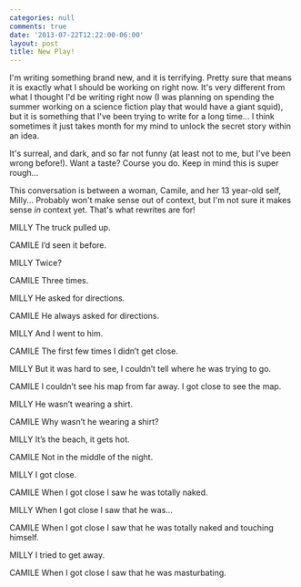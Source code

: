 ```yaml
---
categories: null
comments: true
date: '2013-07-22T12:22:00-06:00'
layout: post
title: New Play!
---
```


I'm writing something brand new, and it is terrifying. Pretty sure that means it is exactly what I should be working on right now. It's very different from what I thought I'd be writing right now (I was planning on spending the summer working on a science fiction play that would have a giant squid), but it is something that I've been trying to write for a long time... I think sometimes it just takes month for my mind to unlock the secret story within an idea.

It's surreal, and dark, and so far not funny (at least not to me, but I've been wrong before!). Want a taste? Course you do. Keep in mind this is super rough...

This conversation is between a woman, Camile, and her 13 year-old self, Milly... Probably won't make sense out of context, but I'm not sure it makes sense *in* context yet. That's what rewrites are for! 

MILLY
The truck pulled up.

CAMILE
I’d seen it before.

MILLY
Twice?

CAMILE
Three times.

MILLY
He asked for directions.

CAMILE
He always asked for directions.

MILLY
And I went to him.

CAMILE
The first few times I didn’t get close.

MILLY
But it was hard to see, I couldn’t tell where he was trying to go.

CAMILE
I couldn’t see his map from far away. I got close to see the map.

MILLY
He wasn’t wearing a shirt.

CAMILE
Why wasn’t he wearing a shirt?

MILLY
It’s the beach, it gets hot.

CAMILE
Not in the middle of the night.

MILLY
I got close.

CAMILE
When I got close I saw he was totally naked.

MILLY
When I got close I saw that he was...

CAMILE
When I got close I saw that he was totally naked and touching himself.

MILLY
I tried to get away.

CAMILE
When I got close I saw that he was masturbating.